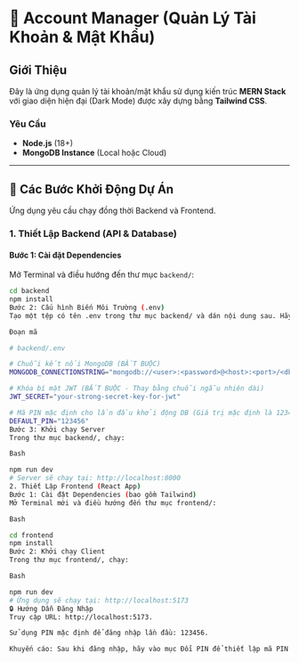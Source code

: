 # 🔑 Account Manager (Quản Lý Tài Khoản & Mật Khẩu)

## Giới Thiệu

Đây là ứng dụng quản lý tài khoản/mật khẩu sử dụng kiến trúc **MERN Stack** với giao diện hiện đại (Dark Mode) được xây dựng bằng **Tailwind CSS**.

### Yêu Cầu

* **Node.js** (18+)
* **MongoDB Instance** (Local hoặc Cloud)

---

## 🚀 Các Bước Khởi Động Dự Án

Ứng dụng yêu cầu chạy đồng thời Backend và Frontend.

### 1. Thiết Lập Backend (API & Database)

#### Bước 1: Cài đặt Dependencies

Mở Terminal và điều hướng đến thư mục `backend/`:

```bash
cd backend
npm install
Bước 2: Cấu hình Biến Môi Trường (.env)
Tạo một tệp có tên .env trong thư mục backend/ và dán nội dung sau. Hãy thay thế các giá trị placeholder:

Đoạn mã

# backend/.env

# Chuỗi kết nối MongoDB (BẮT BUỘC)
MONGODB_CONNECTIONSTRING="mongodb://<user>:<password>@<host>:<port>/<db_name>"

# Khóa bí mật JWT (BẮT BUỘC - Thay bằng chuỗi ngẫu nhiên dài)
JWT_SECRET="your-strong-secret-key-for-jwt"

# Mã PIN mặc định cho lần đầu khởi động DB (Giá trị mặc định là 123456)
DEFAULT_PIN="123456" 
Bước 3: Khởi chạy Server
Trong thư mục backend/, chạy:

Bash

npm run dev
# Server sẽ chạy tại: http://localhost:8000
2. Thiết Lập Frontend (React App)
Bước 1: Cài đặt Dependencies (bao gồm Tailwind)
Mở Terminal mới và điều hướng đến thư mục frontend/:

Bash

cd frontend
npm install
Bước 2: Khởi chạy Client
Trong thư mục frontend/, chạy:

Bash

npm run dev
# Ứng dụng sẽ chạy tại: http://localhost:5173
🔒 Hướng Dẫn Đăng Nhập
Truy cập URL: http://localhost:5173.

Sử dụng PIN mặc định để đăng nhập lần đầu: 123456.

Khuyến cáo: Sau khi đăng nhập, hãy vào mục Đổi PIN để thiết lập mã PIN mới vì lý do bảo mật.
